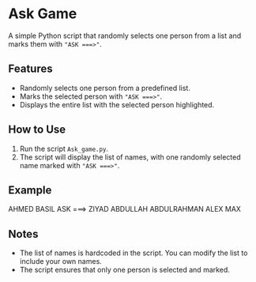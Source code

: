 # Ask Game

A simple Python script that randomly selects one person from a list and marks them with `"ASK ===>"`.

## Features
- Randomly selects one person from a predefined list.
- Marks the selected person with `"ASK ===>"`.
- Displays the entire list with the selected person highlighted.

## How to Use
1. Run the script `Ask_game.py`.
2. The script will display the list of names, with one randomly selected name marked with `"ASK ===>"`.

## Example

AHMED
BASIL
ASK ===> ZIYAD
ABDULLAH
ABDULRAHMAN
ALEX
MAX

## Notes
- The list of names is hardcoded in the script. You can modify the list to include your own names.
- The script ensures that only one person is selected and marked.